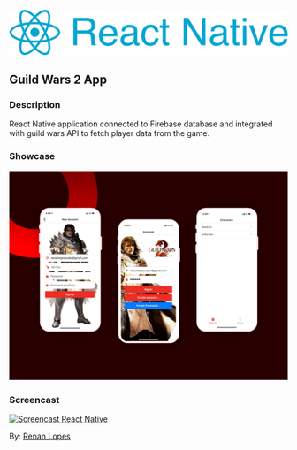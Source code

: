 ![React Native logo](reactLogo.png)

## Guild Wars 2 App

### Description

React Native application connected to Firebase database and integrated with guild wars API to fetch player data from the game.

### Showcase

![Showcase](showcase.png)

### Screencast

[![Screencast React Native](http://img.youtube.com/vi/zKYLip4G6Dg/0.jpg)](http://www.youtube.com/watch?v=zKYLip4G6Dg "Screencast React Native")

By: <a  href="http://renanlopes.com">Renan Lopes</a>
